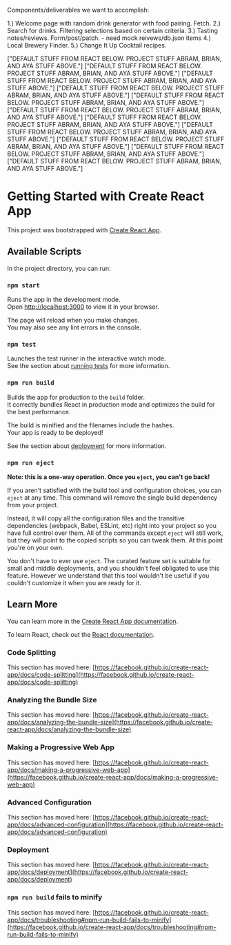 
Components/deliverables we want to accomplish: 

1.) Welcome page with random drink generator with food pairing. Fetch.
2.) Search for drinks. Filtering selections based on certain criteria.
3.) Tasting notes/reviews. Form/post/patch. 
    - need mock reivews/db.json items
4.) Local Brewery Finder.
5.) Change It Up Cocktail recipes.








["DEFAULT STUFF FROM REACT BELOW. PROJECT STUFF ABRAM, BRIAN, AND AYA STUFF ABOVE."]
["DEFAULT STUFF FROM REACT BELOW. PROJECT STUFF ABRAM, BRIAN, AND AYA STUFF ABOVE."]
["DEFAULT STUFF FROM REACT BELOW. PROJECT STUFF ABRAM, BRIAN, AND AYA STUFF ABOVE."]
["DEFAULT STUFF FROM REACT BELOW. PROJECT STUFF ABRAM, BRIAN, AND AYA STUFF ABOVE."]
["DEFAULT STUFF FROM REACT BELOW. PROJECT STUFF ABRAM, BRIAN, AND AYA STUFF ABOVE."]
["DEFAULT STUFF FROM REACT BELOW. PROJECT STUFF ABRAM, BRIAN, AND AYA STUFF ABOVE."]
["DEFAULT STUFF FROM REACT BELOW. PROJECT STUFF ABRAM, BRIAN, AND AYA STUFF ABOVE."]
["DEFAULT STUFF FROM REACT BELOW. PROJECT STUFF ABRAM, BRIAN, AND AYA STUFF ABOVE."]
["DEFAULT STUFF FROM REACT BELOW. PROJECT STUFF ABRAM, BRIAN, AND AYA STUFF ABOVE."]
["DEFAULT STUFF FROM REACT BELOW. PROJECT STUFF ABRAM, BRIAN, AND AYA STUFF ABOVE."]
["DEFAULT STUFF FROM REACT BELOW. PROJECT STUFF ABRAM, BRIAN, AND AYA STUFF ABOVE."]
# Getting Started with Create React App

This project was bootstrapped with [Create React App](https://github.com/facebook/create-react-app).

## Available Scripts

In the project directory, you can run:

### `npm start`

Runs the app in the development mode.\
Open [http://localhost:3000](http://localhost:3000) to view it in your browser.

The page will reload when you make changes.\
You may also see any lint errors in the console.

### `npm test`

Launches the test runner in the interactive watch mode.\
See the section about [running tests](https://facebook.github.io/create-react-app/docs/running-tests) for more information.

### `npm run build`

Builds the app for production to the `build` folder.\
It correctly bundles React in production mode and optimizes the build for the best performance.

The build is minified and the filenames include the hashes.\
Your app is ready to be deployed!

See the section about [deployment](https://facebook.github.io/create-react-app/docs/deployment) for more information.

### `npm run eject`

**Note: this is a one-way operation. Once you `eject`, you can't go back!**

If you aren't satisfied with the build tool and configuration choices, you can `eject` at any time. This command will remove the single build dependency from your project.

Instead, it will copy all the configuration files and the transitive dependencies (webpack, Babel, ESLint, etc) right into your project so you have full control over them. All of the commands except `eject` will still work, but they will point to the copied scripts so you can tweak them. At this point you're on your own.

You don't have to ever use `eject`. The curated feature set is suitable for small and middle deployments, and you shouldn't feel obligated to use this feature. However we understand that this tool wouldn't be useful if you couldn't customize it when you are ready for it.

## Learn More

You can learn more in the [Create React App documentation](https://facebook.github.io/create-react-app/docs/getting-started).

To learn React, check out the [React documentation](https://reactjs.org/).

### Code Splitting

This section has moved here: [https://facebook.github.io/create-react-app/docs/code-splitting](https://facebook.github.io/create-react-app/docs/code-splitting)

### Analyzing the Bundle Size

This section has moved here: [https://facebook.github.io/create-react-app/docs/analyzing-the-bundle-size](https://facebook.github.io/create-react-app/docs/analyzing-the-bundle-size)

### Making a Progressive Web App

This section has moved here: [https://facebook.github.io/create-react-app/docs/making-a-progressive-web-app](https://facebook.github.io/create-react-app/docs/making-a-progressive-web-app)

### Advanced Configuration

This section has moved here: [https://facebook.github.io/create-react-app/docs/advanced-configuration](https://facebook.github.io/create-react-app/docs/advanced-configuration)

### Deployment

This section has moved here: [https://facebook.github.io/create-react-app/docs/deployment](https://facebook.github.io/create-react-app/docs/deployment)

### `npm run build` fails to minify

This section has moved here: [https://facebook.github.io/create-react-app/docs/troubleshooting#npm-run-build-fails-to-minify](https://facebook.github.io/create-react-app/docs/troubleshooting#npm-run-build-fails-to-minify)
